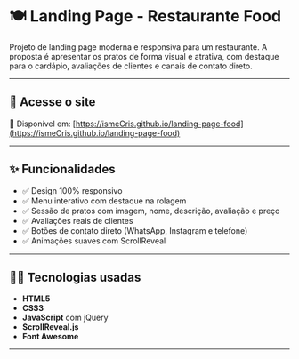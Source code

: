 # 🍽️ Landing Page - Restaurante Food

Projeto de landing page moderna e responsiva para um restaurante. A proposta é apresentar os pratos de forma visual e atrativa, com destaque para o cardápio, avaliações de clientes e canais de contato direto.

---

## 🔗 Acesse o site

📍 Disponível em: [https://ismeCris.github.io/landing-page-food](https://ismeCris.github.io/landing-page-food)

---

## ✨ Funcionalidades

- ✅ Design 100% responsivo
- ✅ Menu interativo com destaque na rolagem
- ✅ Sessão de pratos com imagem, nome, descrição, avaliação e preço
- ✅ Avaliações reais de clientes
- ✅ Botões de contato direto (WhatsApp, Instagram e telefone)
- ✅ Animações suaves com ScrollReveal

---

## 🧑‍🍳 Tecnologias usadas

- **HTML5**
- **CSS3**
- **JavaScript** com jQuery
- **ScrollReveal.js**
- **Font Awesome**

---


